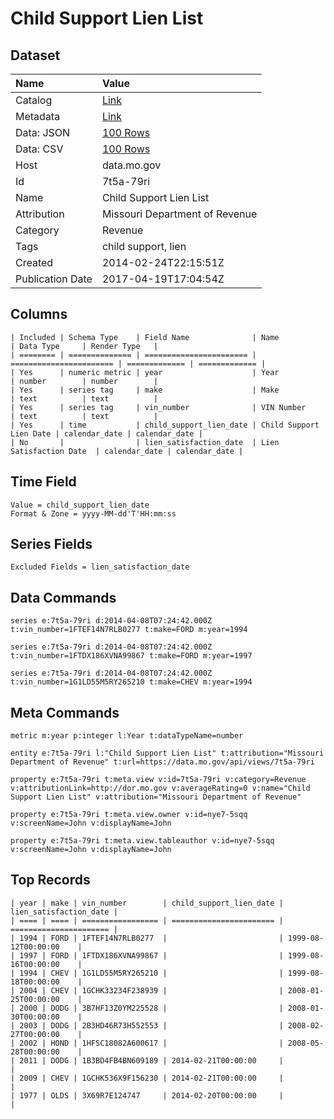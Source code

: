 # Child Support Lien List

## Dataset

| Name | Value |
| :--- | :---- |
| Catalog | [Link](https://catalog.data.gov/dataset/child-support-lien-list-04392) |
| Metadata | [Link](https://data.mo.gov/api/views/7t5a-79ri) |
| Data: JSON | [100 Rows](https://data.mo.gov/api/views/7t5a-79ri/rows.json?max_rows=100) |
| Data: CSV | [100 Rows](https://data.mo.gov/api/views/7t5a-79ri/rows.csv?max_rows=100) |
| Host | data.mo.gov |
| Id | 7t5a-79ri |
| Name | Child Support Lien List |
| Attribution | Missouri Department of Revenue |
| Category | Revenue |
| Tags | child support, lien |
| Created | 2014-02-24T22:15:51Z |
| Publication Date | 2017-04-19T17:04:54Z |

## Columns

```ls
| Included | Schema Type    | Field Name              | Name                    | Data Type     | Render Type   |
| ======== | ============== | ======================= | ======================= | ============= | ============= |
| Yes      | numeric metric | year                    | Year                    | number        | number        |
| Yes      | series tag     | make                    | Make                    | text          | text          |
| Yes      | series tag     | vin_number              | VIN Number              | text          | text          |
| Yes      | time           | child_support_lien_date | Child Support Lien Date | calendar_date | calendar_date |
| No       |                | lien_satisfaction_date  | Lien Satisfaction Date  | calendar_date | calendar_date |
```

## Time Field

```ls
Value = child_support_lien_date
Format & Zone = yyyy-MM-dd'T'HH:mm:ss
```

## Series Fields

```ls
Excluded Fields = lien_satisfaction_date
```

## Data Commands

```ls
series e:7t5a-79ri d:2014-04-08T07:24:42.000Z t:vin_number=1FTEF14N7RLB0277 t:make=FORD m:year=1994

series e:7t5a-79ri d:2014-04-08T07:24:42.000Z t:vin_number=1FTDX186XVNA99867 t:make=FORD m:year=1997

series e:7t5a-79ri d:2014-04-08T07:24:42.000Z t:vin_number=1G1LD55M5RY265210 t:make=CHEV m:year=1994
```

## Meta Commands

```ls
metric m:year p:integer l:Year t:dataTypeName=number

entity e:7t5a-79ri l:"Child Support Lien List" t:attribution="Missouri Department of Revenue" t:url=https://data.mo.gov/api/views/7t5a-79ri

property e:7t5a-79ri t:meta.view v:id=7t5a-79ri v:category=Revenue v:attributionLink=http://dor.mo.gov v:averageRating=0 v:name="Child Support Lien List" v:attribution="Missouri Department of Revenue"

property e:7t5a-79ri t:meta.view.owner v:id=nye7-5sqq v:screenName=John v:displayName=John

property e:7t5a-79ri t:meta.view.tableauthor v:id=nye7-5sqq v:screenName=John v:displayName=John
```

## Top Records

```ls
| year | make | vin_number        | child_support_lien_date | lien_satisfaction_date | 
| ==== | ==== | ================= | ======================= | ====================== | 
| 1994 | FORD | 1FTEF14N7RLB0277  |                         | 1999-08-12T00:00:00    | 
| 1997 | FORD | 1FTDX186XVNA99867 |                         | 1999-08-16T00:00:00    | 
| 1994 | CHEV | 1G1LD55M5RY265210 |                         | 1999-08-18T00:00:00    | 
| 2004 | CHEV | 1GCHK33234F238939 |                         | 2008-01-25T00:00:00    | 
| 2000 | DODG | 3B7HF13Z0YM225528 |                         | 2008-01-30T00:00:00    | 
| 2003 | DODG | 2B3HD46R73H552553 |                         | 2008-02-27T00:00:00    | 
| 2002 | HOND | 1HFSC18082A600617 |                         | 2008-05-28T00:00:00    | 
| 2011 | DODG | 1B3BD4FB4BN609189 | 2014-02-21T00:00:00     |                        | 
| 2009 | CHEV | 1GCHK536X9F156230 | 2014-02-21T00:00:00     |                        | 
| 1977 | OLDS | 3X69R7E124747     | 2014-02-20T00:00:00     |                        | 
```